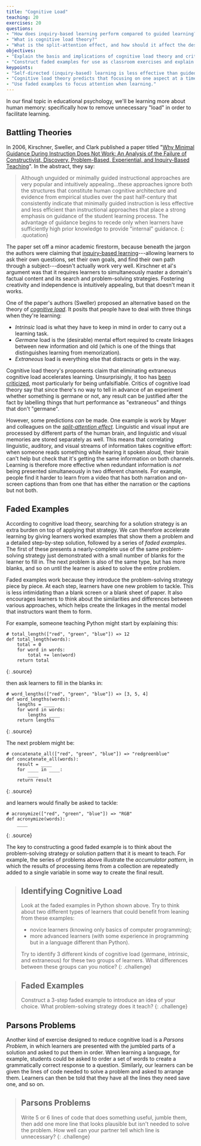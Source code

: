 ```yaml
---
title: "Cognitive Load"
teaching: 20
exercises: 20
questions:
- "How does inquiry-based learning perform compared to guided learning?"
- "What is cognitive load theory?"
- "What is the split-attention effect, and how should it affect the design of teaching materials?"
objectives:
- "Explain the basis and implications of cognitive load theory and critique it."
- "Construct faded examples for use as classroom exercises and explain the problem-solving strategies those examples illustrate."
keypoints:
- "Self-directed (inquiry-based) learning is less effective than guided instruction."
- "Cognitive load theory predicts that focusing on one aspect at a time improves learning."
- "Use faded examples to focus attention when learning."
---
```


In our final topic in educational psychology, we'll be learning more about human memory: 
specifically how to remove unnecessary "load" in order to facilitate learning.

## Battling Theories

In 2006,
Kirschner, Sweller, and Clark published a paper titled
"[Why Minimal Guidance During Instruction Does Not Work: An Analysis of the Failure of Constructivist, Discovery, Problem-Based, Experiential, and Inquiry-Based Teaching][kirschner-paper]".
In the abstract, they say:

> Although unguided or minimally guided instructional approaches
> are very popular and intuitively appealing...these approaches
> ignore both the structures that constitute human cognitive architecture
> and evidence from empirical studies over the past half-century
> that consistently indicate that minimally guided instruction is less effective and less efficient than
> instructional approaches that place a strong emphasis on guidance of the student learning process.
> The advantage of guidance begins to recede only when learners have
> sufficiently high prior knowledge to provide "internal" guidance.
{: .quotation}

The paper set off a minor academic firestorm,
because beneath the jargon the authors were claiming that
[inquiry-based learning][wikipedia-inquiry]---allowing
learners to ask their own questions,
set their own goals,
and find their own path through a subject---doesn't actually work very well.
Kirschner et al's argument was that it requires learners to simultaneously
master a domain's factual content
and its search and problem-solving strategies.
Fostering creativity and independence is intuitively appealing,
but that doesn't mean it works.

One of the paper's authors (Sweller) proposed an alternative
based on the theory of *[cognitive load][wikipedia-cognitive-load]*.
It posits that people have to deal with three things when they're learning:

*   *Intrinsic* load is what they have to keep in mind in order to carry out a learning task.
*   *Germane* load is the (desirable) mental effort required to create linkages between new information and old
    (which is one of the things that distinguishes learning from memorization).
*   *Extraneous* load is everything else that distracts or gets in the way.

Cognitive load theory's proponents claim that eliminating extraneous cognitive load accelerates learning.
Unsurprisingly,
it too has [been criticized][cognitive-load-crit],
most particularly for being unfalsifiable.
Critics of cognitive load theory say that
since there's no way to tell in advance of an experiment whether something is germane or not,
any result can be justified after the fact
by labelling things that hurt performance as "extraneous"
and things that don't "germane".

However,
some predictions *can* be made.
One example is work by Mayer and colleagues on
the *[split-attention effect][wikipedia-split-attention]*.
Linguistic and visual input are processed by different parts of the human brain,
and linguistic and visual memories are stored separately as well.
This means that correlating linguistic, auditory, and visual streams of information takes cognitive effort:
when someone reads something while hearing it spoken aloud,
their brain can't help but check that it's getting the same information on both channels.
Learning is therefore more effective when redundant information is *not* being presented simultaneously
in two different channels.
For example,
people find it harder to learn from a video that has both narration and on-screen captions
than from one that has either the narration or the captions but not both.

## Faded Examples

According to cognitive load theory,
searching for a solution strategy is an extra burden
on top of applying that strategy.
We can therefore accelerate learning
by giving learners worked examples that show them a problem and a detailed step-by-step solution,
followed by a series of *faded examples*.
The first of these presents a nearly-complete use of the same problem-solving strategy just demonstrated
with a small number of blanks for the learner to fill in.
The next problem is also of the same type,
but has more blanks,
and so on until the learner is asked to solve the entire problem.

Faded examples work because they introduce the problem-solving strategy piece by piece.
At each step,
learners have one new problem to tackle.
This is less intimidating than a blank screen or a blank sheet of paper.
It also encourages learners to think about the similarities and differences between various approaches,
which helps create the linkages in the mental model that instructors want them to form.

For example,
someone teaching Python might start by explaining this:

~~~
# total_length(["red", "green", "blue"]) => 12
def total_length(words):
    total = 0
    for word in words:
        total += len(word)
    return total
~~~
{: .source}

then ask learners to fill in the blanks in:

~~~
# word_lengths(["red", "green", "blue"]) => [3, 5, 4]
def word_lengths(words):
    lengths = ____
    for word in words:
        lengths ____
    return lengths
~~~
{: .source}

The next problem might be:

~~~
# concatenate_all(["red", "green", "blue"]) => "redgreenblue"
def concatenate_all(words):
    result = ____
    for ____ in ____:
        ____
    return result
~~~~
{: .source}

and learners would finally be asked to tackle:

~~~
# acronymize(["red", "green", "blue"]) => "RGB"
def acronymize(words):
    ____
~~~
{: .source}

The key to constructing a good faded example is to think about the problem-solving strategy
or solution pattern that it is meant to teach.
For example,
the series of problems above illustrate the *accumulator pattern*,
in which the results of processing items from a collection
are repeatedly added to a single variable in some way
to create the final result.

> ## Identifying Cognitive Load
>
> Look at the faded examples in Python shown above.
> Try to think about two different types of learners that could benefit from leaning from these examples:
>
> *   novice learners (knowing only basics of computer programming);
> *   more advanced learners (with some experience in programming but in a language different than Python).
>
> Try to identify 3 different kinds of cognitive load (germane, intrinsic, and extraneous) for these two groups of learners. 
> What differences between these groups can you notice?
{: .challenge}

> ## Faded Examples
>
> Construct a 3-step faded example to introduce an idea of your choice.
> What problem-solving strategy does it teach?
{: .challenge}

## Parsons Problems

Another kind of exercise designed to reduce cognitive load is a *Parsons Problem*,
in which learners are presented with the jumbled parts of a solution
and asked to put them in order.
When learning a language,
for example,
students could be asked to order a set of words
to create a grammatically correct response to a question.
Similarly,
our learners can be given the lines of code needed to solve a problem
and asked to arrange them.
Learners can then be told that they have all the lines they need save one,
and so on.

> ## Parsons Problems
>
> Write 5 or 6 lines of code that does something useful,
> jumble them,
> then add one more line that looks plausible but isn't needed to solve the problem.
> How well can your partner tell which line is unnecessary?
{: .challenge}

[cognitive-load-crit]: https://edtechdev.wordpress.com/2009/11/16/cognitive-load-theory-failure/
[kirschner-paper]: http://www.cogtech.usc.edu/publications/kirschner_Sweller_Clark.pdf
[memory-test]: http://cat.xula.edu/thinker/memory/working/serial
[wikipedia-cognitive-load]: https://en.wikipedia.org/wiki/Cognitive_load
[wikipedia-inquiry]: https://en.wikipedia.org/wiki/Inquiry-based_learning
[wikipedia-split-attention]: https://en.wikipedia.org/wiki/Split_attention_effect
